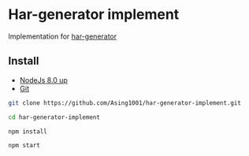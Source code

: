 # Har-generator implement
Implementation for [har-generator](https://github.com/Asing1001/har-generator)

## Install 

- [NodeJs 8.0 up](https://nodejs.org/en/download/)
- [Git](https://git-scm.com/)

```bash
git clone https://github.com/Asing1001/har-generator-implement.git

cd har-generator-implement

npm install

npm start
```
